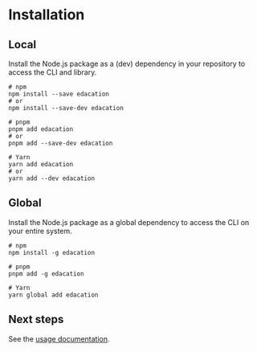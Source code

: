 # Installation

## Local

Install the Node.js package as a (dev) dependency in your repository to access the CLI and library.

```shell
# npm
npm install --save edacation
# or
npm install --save-dev edacation

# pnpm
pnpm add edacation
# or
pnpm add --save-dev edacation

# Yarn
yarn add edacation
# or
yarn add --dev edacation
```

## Global

Install the Node.js package as a global dependency to access the CLI on your entire system.

```shell
# npm
npm install -g edacation

# pnpm
pnpm add -g edacation

# Yarn
yarn global add edacation
```

## Next steps

See the [usage documentation](usage.md).
